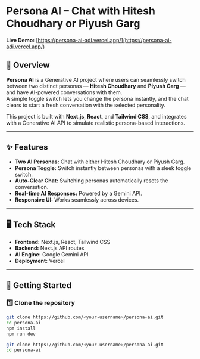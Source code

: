 # Persona AI – Chat with Hitesh Choudhary or Piyush Garg  
**Live Demo:** [https://persona-ai-adi.vercel.app/](https://persona-ai-adi.vercel.app/)  

## 📌 Overview  
**Persona AI** is a Generative AI project where users can seamlessly switch between two distinct personas — **Hitesh Choudhary** and **Piyush Garg** — and have AI-powered conversations with them.  
A simple toggle switch lets you change the persona instantly, and the chat clears to start a fresh conversation with the selected personality.  

This project is built with **Next.js**, **React**, and **Tailwind CSS**, and integrates with a Generative AI API to simulate realistic persona-based interactions.  

---

## ✨ Features  
- **Two AI Personas:** Chat with either Hitesh Choudhary or Piyush Garg.  
- **Persona Toggle:** Switch instantly between personas with a sleek toggle switch.  
- **Auto-Clear Chat:** Switching personas automatically resets the conversation.  
- **Real-time AI Responses:** Powered by a Gemini API.  
- **Responsive UI:** Works seamlessly across devices.  

---

## 🖥️ Tech Stack  
- **Frontend:** Next.js, React, Tailwind CSS  
- **Backend:** Next.js API routes  
- **AI Engine:** Google Gemini API  
- **Deployment:** Vercel  

---

## 🚀 Getting Started  

### 1️⃣ Clone the repository  
```bash
git clone https://github.com/<your-username>/persona-ai.git
cd persona-ai
npm install
npm run dev

git clone https://github.com/<your-username>/persona-ai.git
cd persona-ai
